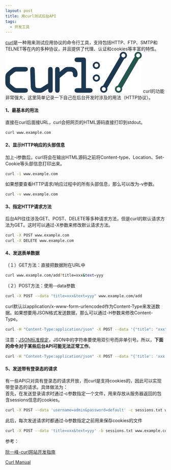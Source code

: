 ```yaml
---
layout: post
title: 用curl测试后台API
tags:
  - 开发工具
---
```


[curl](https://curl.haxx.se/)是一种用来测试应用协议的命令行工具，支持包括HTTP、FTP、SMTP和TELNET等在内的多种协议，并且提供了代理、认证和cookies等丰富的特性。
![curl](/assets/image/20180316curl.png)
curl的功能非常强大，这里简单记录一下自己在后台开发时涉及的用法（HTTP协议）。


#### 1、最基本的用法
直接在curl后面接URL，curl会把网页的HTML源码直接打印到stdout。
```bash
curl www.example.com
```

#### 2、显示HTTP响应的头部信息
加上-i参数后，curl将会在输出HTML源码之前将Content-type、Location、Set-Cookie等头部信息打印出来。
```bash
curl -i www.example.com
```
如果想要查看HTTP请求/响应过程中的所有头部信息，那么可以改为-v参数。
```bash
curl -v www.example.com 
```

#### 3、指定HTTP请求方法
后台API往往涉及GET、POST、DELETE等多种请求方法，但是curl的默认请求方法为GET。这时可以通过-X参数来修改默认请求方法。
```bash
curl -X POST www.example.com
curl -X DELETE www.example.com
```

#### 4、发送表单数据
（１）GET方法：直接把数据附在URL中
```bash
curl www.example.com/add?title=xxx&text=yyy 
```

（２）POST方法：使用--data参数
```bash
curl -X POST --data "title=xxx&text=yyy" www.example.com/add 
```

curl默认以application/x-www-form-urlencoded作为Content-Type来发送数据。如果想要用JSON格式发送数据，那么可以通过-H参数来修改Content-Type。
```bash
curl -H "Content-Type:application/json" -X POST --data '{"title": "xxx", "text": "yyy"}' www.example.com/add
```

注意：[JSON标准规定](https://stackoverflow.com/questions/14355655/jquery-parsejson-single-quote-vs-double-quote)，JSON中的字符串要使用双引号而非单引号。所以，**下面的命令对于某些后台API可能无法正常工作**。
```bash
curl -H "Content-Type:application/json" -X POST --data "{'title': 'xxx', 'text': 'yyy'}" www.example.com/add
```

#### 5、发送带有登录态的请求
有一些API只对具有登录态的请求开放，而curl是支持cookies的，因此可以实现带登录态的请求。具体做法为：  
首先，在发送登录请求时通过-c参数指定一个文件，用来存放从服务器返回的包含sessions信息的cookies。
```bash
curl -X POST --data 'username=admin&password=default' -c sessions.txt www.example.com/login 
```

此后，每次发送请求时都通过-b参数指定之前用来保存cookies的文件
```bash
curl -X POST --data 'title=xxx&text=yyy' -b sessions.txt www.example.com/add
```

参考：

[阮一峰-curl网站开发指南](http://www.ruanyifeng.com/blog/2011/09/curl.html)

[Curl Manual](https://curl.haxx.se/docs/manpage.html)










